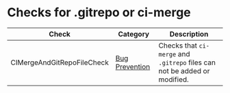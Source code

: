 # Checks for .gitrepo or ci-merge

Check | Category | Description
----- | -------- | -----------
CIMergeAndGitRepoFileCheck | [Bug Prevention](bug_prevention_checks.markdown#bug-prevention-checks) | Checks that `ci-merge` and `.gitrepo` files can not be added or modified. |